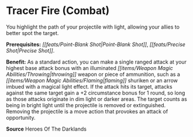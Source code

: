 ﻿---
cssclass: [feats]

---
# Tracer Fire (Combat)

You highlight the path of your projectile with light, allowing your allies to better spot the target.

**Prerequisites:** _[[feats/Point-Blank Shot|Point-Blank Shot]]_, _[[feats/Precise Shot|Precise Shot]]_.

**Benefit:** As a standard action, you can make a single ranged attack at your highest base attack bonus with an illuminated _[[items/Weapon Magic Abilities/Throwing|throwing]]_ weapon or piece of ammunition, such as a _[[items/Weapon Magic Abilities/Flaming|flaming]]_ shuriken or an arrow imbued with a magical light effect. If the attack hits its target, attacks against the same target gain a +2 circumstance bonus for 1 round, so long as those attacks originate in dim light or darker areas. The target counts as being in bright light until the projectile is removed or extinguished. Removing the projectile is a move action that provokes an attack of opportunity.

**Source** Heroes Of The Darklands